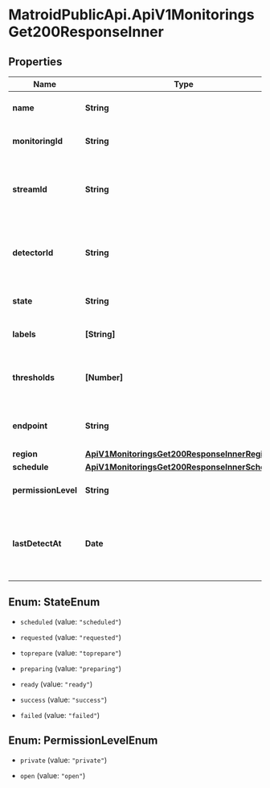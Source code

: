 # MatroidPublicApi.ApiV1MonitoringsGet200ResponseInner

## Properties

Name | Type | Description | Notes
------------ | ------------- | ------------- | -------------
**name** | **String** | Name of the monitoring | [optional] 
**monitoringId** | **String** | Unique ID of the monitoring | [optional] 
**streamId** | **String** | Unique ID of the stream associated with the monitoring | [optional] 
**detectorId** | **String** | Unique ID of the detector associated with the monitoring | [optional] 
**state** | **String** | Current state of the monitoring | [optional] 
**labels** | **[String]** | List of labels to detect | [optional] 
**thresholds** | **[Number]** | List of confidence thresholds for each label | [optional] 
**endpoint** | **String** | Endpoint where detections are sent | [optional] 
**region** | [**ApiV1MonitoringsGet200ResponseInnerRegion**](ApiV1MonitoringsGet200ResponseInnerRegion.md) |  | [optional] 
**schedule** | [**ApiV1MonitoringsGet200ResponseInnerSchedule**](ApiV1MonitoringsGet200ResponseInnerSchedule.md) |  | [optional] 
**permissionLevel** | **String** | Permission level of the monitoring | [optional] 
**lastDetectAt** | **Date** | Timestamp for the last time there was a detection on the stream | [optional] 



## Enum: StateEnum


* `scheduled` (value: `"scheduled"`)

* `requested` (value: `"requested"`)

* `toprepare` (value: `"toprepare"`)

* `preparing` (value: `"preparing"`)

* `ready` (value: `"ready"`)

* `success` (value: `"success"`)

* `failed` (value: `"failed"`)





## Enum: PermissionLevelEnum


* `private` (value: `"private"`)

* `open` (value: `"open"`)




